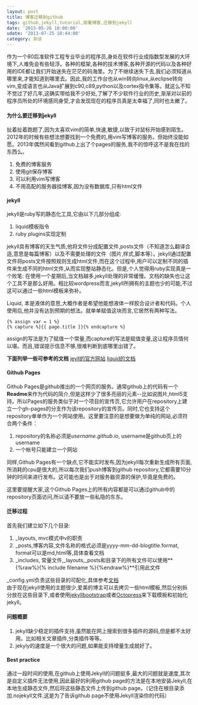 ```yaml
---
layout: post
title: 博客迁移到github
tags: github,jekyll,tutorial,部署博客,迁移到jekyll
date: '2013-05-26 18:00:00'
udate: '2013-07-25 10:44:00'
category: 杂谈
---
```

[jekyllwebsite]: http://jekyllrb.com/docs/home/ "Jekyll website"
[liquidapi]: https://github.com/Shopify/liquid/wiki "Liquid DOC"
[jekyllbootstrap]: http://jekyllbootstrap.com/ "Jekyll Bootstrap"
[octopress]: http://octopress.org/ "Octopress"

作为一个80后准软件工程专业毕业的程序员,身处在软件行业成指数型发展的大环境下,人难免会有些轻浮。各种的框架,各种的技术博客,各种开源的代码以及各种好用的IDE都让我们开始迷失在茫茫的码海里。为了不继续迷失下去,我们必须知道从哪里来,才能知道到哪里去。因此,我的工作台也从win转向linux,从eclipse转向vim,变成语言也从Java扩展到c90,c89,python以及cortex指令集等。就这么不知不觉过了好几年,这确实带给我不少好处,了解了不少软件行业的历史,渐渐对以前的程序员所处的环境感同身受,才会发现现在的程序员真是太幸福了,同时也太嫩了。  
  
#### 为什么要迁移到jekyll
扯着扯着跑题了,因为太喜欢vim的简单,快速,敏捷,以致于对鼠标开始感到陌生。2012年的时候有些想法想要找到一个免费的,用vim写博客的服务。但始终没能如愿。2013年偶然间看到github上出了个pages的服务,我不的惊呼这不是我在找的东西么。
  
1. 免费的博客服务
2. 使用git保存博客
3. 可以利用vim写博客
4. 不用高配的服务器挂博客,因为没有数据库,只有html文件
  
#### jekyll
jekyll是ruby写的静态化工具,它由以下几部分组成:  
1. liquid模板指令
2. ruby plugins实现定制
  
jekyll具有博客的天生气质,他将文件分成配置文件,posts文件（不知道怎么翻译合适,意思是每篇博客）以及不需要处理的文件（图片,样式,脚本等）。jekyll通过配置文件将posts文件按照规则生成html文件,而在这个过程中,用户可以定制不同的插件来生成不同的html文件,从而实现整站静态化。但是,个人觉得用ruby实现真是一个败笔: 在使用一个星期后,当文档越多,jekyll处理的非常缓慢。文档的缺失也让这个工具不是那么好用。相比较wordpress而言,jekyll所拥有的主题也少的可能,不过这可以通过一些html模板来弥补。  
  
Liquid, 本是液体的意思,大概作者是希望他能想液体一样胶合设计者和代码。个人使用后,他并没有达到预期的想法。就单单赋值这块而言,它居然有两种写法。  

    {% assign var = 1 %}
    {% capture %}{{ page.title }}{% endcapture %}

assign的写法是为了赋值一个常量,而capture的写法是赋值变量,这让程序员情何以堪。而且,错误提示信息不够,很难判断到底哪里出错了。
  
**下面列举一些可参考的文档**
[jeyll的官方网站][jekyllwebsite]
[liquid的文档][liquidapi]

#### Github Pages
Github Pages是github推出的一个网页的服务。通常github上的代码有一个**Readme**来作为代码的简介,但是这样少了很多亮丽的元素--比如说图片,html5支持。所以Pages的服务类似于对一个项目的宣传页,它允许用户在repository上建立一个gh-pages的分支作为该repository的宣传页。同时,它也支持这个repository单单作为一个网站使用。这里要注意的是想要做为单纯的网站,必须符合两个条件：  
1. repository的名称必须是*username\.github\.io*, username是github页上的username
2. 一个帐号只能建立一个网站

同样,Github Pages有一个缺点,它不能实时发布,因为jekyll每次重新生成所有页面,所消耗的cpu是很大的,所以每次我们push博客到github repository,它都需要10分钟的时间来进行发布。这可能也是出于对服务器资源的保护,毕竟是免费的。  
  
这里要提醒大家,这个Github Pages上的所有内容都是可以通过github中的repository页面访问,所以请不要放一些私隐的东东。
  
#### 迁移过程
首先我们建立如下几个目录:  
1. \_layouts, mvc模式中v的职责
2. \_posts,博客内容,文件名称的格式必须是yyyy-mm-dd-blogtitle\.format, format可以是md,html等,具体查看文档 
3. \_includes, 常量文件,\_layouts,\_posts和目录下的所有文件可以使用**{%raw%}{% include filename %}{%endraw%}**引用此文件
  
\_config.yml负责这些目录的可配化,具体参考[文档][jekyllwebsite]  
由于现在jekyll使用的主题很少,爱美的博主可以去拷贝一些html模板,然后分别拆分放在这些目录下,或者使用[jekyllbootstrap][jekyllbootstrap]或者[Octopress][octopress]来下载模板和初始化jekyll。  
  
#### 问题概要
1. jekyll缺少稳定的插件支持,虽然能在网上搜索到很多插件的源码,但是都不太好用。比如相关文章插件,分类插件等等。
2. jekyly的速度是一个很大的问题,如果能支持增量生成就好了。
  
#### Best practice    
通过一段时间的使用,在github上使用Jekyll的问题挺多,最大的问题就是速度,其次是自定义插件无法使用,因此最好的利用github page的方法是在本地安装Jekyll,在本地生成静态文件,然后将这些静态文件上传到github page。（记住在根目录添加.nojekyll文件,这是为了告诉github page不使用Jekyll渲染你的代码）
